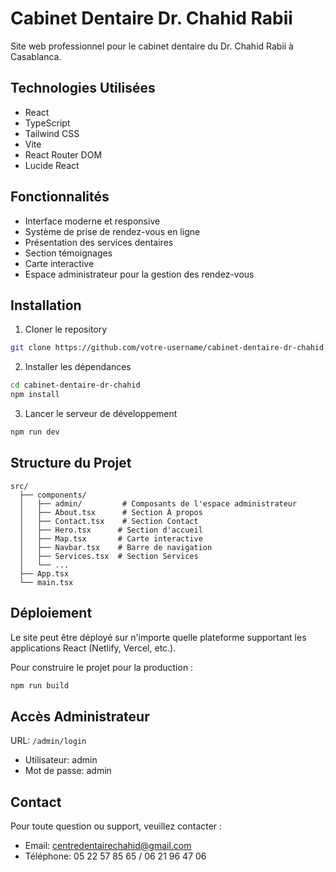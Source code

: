 # Cabinet Dentaire Dr. Chahid Rabii

Site web professionnel pour le cabinet dentaire du Dr. Chahid Rabii à Casablanca.

## Technologies Utilisées

- React
- TypeScript
- Tailwind CSS
- Vite
- React Router DOM
- Lucide React

## Fonctionnalités

- Interface moderne et responsive
- Système de prise de rendez-vous en ligne
- Présentation des services dentaires
- Section témoignages
- Carte interactive
- Espace administrateur pour la gestion des rendez-vous

## Installation

1. Cloner le repository
```bash
git clone https://github.com/votre-username/cabinet-dentaire-dr-chahid.git
```

2. Installer les dépendances
```bash
cd cabinet-dentaire-dr-chahid
npm install
```

3. Lancer le serveur de développement
```bash
npm run dev
```

## Structure du Projet

```
src/
  ├── components/
  │   ├── admin/         # Composants de l'espace administrateur
  │   ├── About.tsx      # Section À propos
  │   ├── Contact.tsx    # Section Contact
  │   ├── Hero.tsx      # Section d'accueil
  │   ├── Map.tsx       # Carte interactive
  │   ├── Navbar.tsx    # Barre de navigation
  │   ├── Services.tsx  # Section Services
  │   └── ...
  ├── App.tsx
  └── main.tsx
```

## Déploiement

Le site peut être déployé sur n'importe quelle plateforme supportant les applications React (Netlify, Vercel, etc.).

Pour construire le projet pour la production :
```bash
npm run build
```

## Accès Administrateur

URL: `/admin/login`
- Utilisateur: admin
- Mot de passe: admin

## Contact

Pour toute question ou support, veuillez contacter :
- Email: centredentairechahid@gmail.com
- Téléphone: 05 22 57 85 65 / 06 21 96 47 06